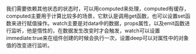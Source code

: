 我们需要依赖其他状态的状态时，可以用computed来处理，computed有缓存，computed主要用于计算比较多的场景，它默认是调用get函数，也可以设置set函数来进行赋值操作。watch主要是对data中的数据，props属性，以及emit函数进行监听，他是惰性的，在数据发生改变时才会触发，watch可以设置immediate:true来在组件创建的时候会执行一次，设置deep可以对属性中的对象值的改变进行监听。